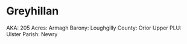 # Greyhillan

AKA: 205
Acres: Armagh
Barony: Loughgilly
County: Orior Upper
PLU: Ulster
Parish: Newry